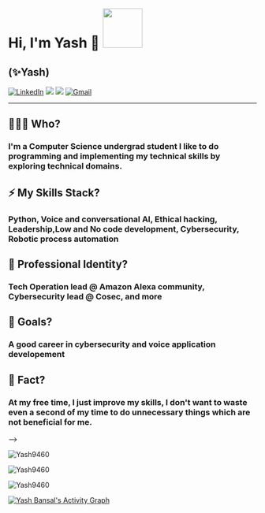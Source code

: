 # Hi, I'm Yash 👋 <img src="https://github.com/TheDudeThatCode/TheDudeThatCode/blob/master/Assets/Developer.gif" width="80px">

## (✨Yash)
<a href="https://www.linkedin.com/in/yash-bansal-231aaa1b4/" target="_blank"><img alt="LinkedIn" src="https://img.shields.io/badge/linkedin%20-%230077B5.svg?&style=for-the-badge&logo=linkedin&logoColor=white" /></a>
<a href="https://twitter.com/yashbansl" target="_blank"><img src="https://img.shields.io/badge/Twitter-1ca0f1?style=for-the-badge&logo=twitter&logoColor=white" /></a>
<a href="https://instagram.com/mr.yash_bansal_" target="_blank"><img src="https://img.shields.io/badge/Instagram-E4405F?style=for-the-badge&logo=instagram&logoColor=white" /></a>
<a href="mailto:byash2060@gmail.com"><img  alt="Gmail" src="https://img.shields.io/badge/Gmail-D14836?style=for-the-badge&logo=gmail&logoColor=white" /></a>

---

## 🧑🏻‍💼 Who?
### I'm a Computer Science undergrad student I like to do programming and implementing my technical skills by exploring technical domains.

## ⚡ My Skills Stack?
### Python, Voice and conversational AI, Ethical hacking, Leadership,Low and No code development, Cybersecurity, Robotic process automation

## 🌱 Professional Identity?
### Tech Operation lead @ Amazon Alexa community, Cybersecurity lead @ Cosec, and more

## 🤔 Goals?
### A good career in cybersecurity and voice application developement

## 🤖 Fact? 
### At my free time, I just improve my skills, I don't want to waste even a second of my time to do unnecessary things which are not beneficial for me.
-->

<p><img align="center" src="https://github-readme-stats.vercel.app/api/top-langs?username=Yash9460&langs_count=8&count_private=true&layout=compact&theme=react&bg_color=0D1117" alt="Yash9460" /></p>
<p><img align="center" src="https://github-readme-stats.vercel.app/api?username=Yash9460&show_icons=true&count_private=true&theme=react&bg_color=0D1117" alt="Yash9460" />
</p>
<p><img align="center" src="https://github-readme-streak-stats.herokuapp.com/?user=Yash9460&show_icons=true&count_private=true&theme=react&background=0D1117" alt="Yash9460" />
</p>
<p align="left"><a href="https://github.com/jitendrad182/github-readme-activity-graph"><img alt="Yash Bansal's Activity Graph" src="https://activity-graph.herokuapp.com/graph?username=Yash9460&bg_color=0D1117&color=5BCDEC&line=5BCDEC&point=FFFFFF&" /></a></p>
